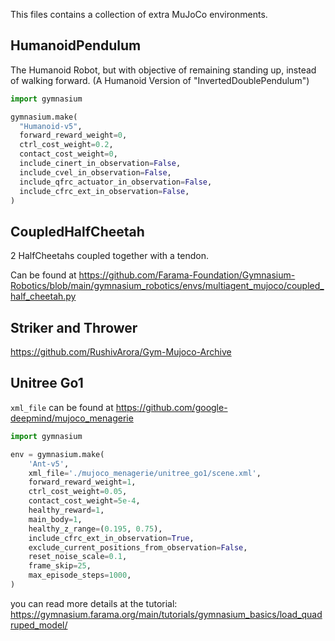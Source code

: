 This files contains a collection of extra MuJoCo environments.

## HumanoidPendulum
The Humanoid Robot, but with objective of remaining standing up, instead of walking forward. (A Humanoid Version of "InvertedDoublePendulum")
```py
import gymnasium

gymnasium.make(
  "Humanoid-v5",
  forward_reward_weight=0,
  ctrl_cost_weight=0.2,
  contact_cost_weight=0,
  include_cinert_in_observation=False,
  include_cvel_in_observation=False,
  include_qfrc_actuator_in_observation=False,
  include_cfrc_ext_in_observation=False,
)
```

## CoupledHalfCheetah
2 HalfCheetahs coupled together with a tendon.

Can be found at https://github.com/Farama-Foundation/Gymnasium-Robotics/blob/main/gymnasium_robotics/envs/multiagent_mujoco/coupled_half_cheetah.py


## Striker and Thrower 
https://github.com/RushivArora/Gym-Mujoco-Archive

## Unitree Go1
`xml_file` can be found at https://github.com/google-deepmind/mujoco_menagerie
```py
import gymnasium

env = gymnasium.make(
    'Ant-v5',
    xml_file='./mujoco_menagerie/unitree_go1/scene.xml',
    forward_reward_weight=1,
    ctrl_cost_weight=0.05,
    contact_cost_weight=5e-4,
    healthy_reward=1,
    main_body=1,
    healthy_z_range=(0.195, 0.75),
    include_cfrc_ext_in_observation=True,
    exclude_current_positions_from_observation=False,
    reset_noise_scale=0.1,
    frame_skip=25,
    max_episode_steps=1000,
)
```
 you can read more details at the tutorial: https://gymnasium.farama.org/main/tutorials/gymnasium_basics/load_quadruped_model/
